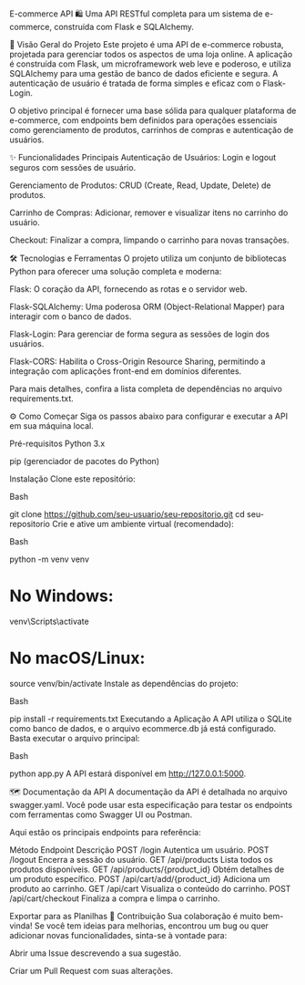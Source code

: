 E-commerce API 🛍️
Uma API RESTful completa para um sistema de e-commerce, construída com Flask e SQLAlchemy.

🚀 Visão Geral do Projeto
Este projeto é uma API de e-commerce robusta, projetada para gerenciar todos os aspectos de uma loja online. A aplicação é construída com Flask, um microframework web leve e poderoso, e utiliza SQLAlchemy para uma gestão de banco de dados eficiente e segura. A autenticação de usuário é tratada de forma simples e eficaz com o Flask-Login.

O objetivo principal é fornecer uma base sólida para qualquer plataforma de e-commerce, com endpoints bem definidos para operações essenciais como gerenciamento de produtos, carrinhos de compras e autenticação de usuários.

✨ Funcionalidades Principais
Autenticação de Usuários: Login e logout seguros com sessões de usuário.

Gerenciamento de Produtos: CRUD (Create, Read, Update, Delete) de produtos.

Carrinho de Compras: Adicionar, remover e visualizar itens no carrinho do usuário.

Checkout: Finalizar a compra, limpando o carrinho para novas transações.

🛠️ Tecnologias e Ferramentas
O projeto utiliza um conjunto de bibliotecas Python para oferecer uma solução completa e moderna:

Flask: O coração da API, fornecendo as rotas e o servidor web.

Flask-SQLAlchemy: Uma poderosa ORM (Object-Relational Mapper) para interagir com o banco de dados.

Flask-Login: Para gerenciar de forma segura as sessões de login dos usuários.

Flask-CORS: Habilita o Cross-Origin Resource Sharing, permitindo a integração com aplicações front-end em domínios diferentes.

Para mais detalhes, confira a lista completa de dependências no arquivo requirements.txt.

⚙️ Como Começar
Siga os passos abaixo para configurar e executar a API em sua máquina local.

Pré-requisitos
Python 3.x

pip (gerenciador de pacotes do Python)

Instalação
Clone este repositório:

Bash

git clone https://github.com/seu-usuario/seu-repositorio.git
cd seu-repositorio
Crie e ative um ambiente virtual (recomendado):

Bash

python -m venv venv
# No Windows:
venv\Scripts\activate
# No macOS/Linux:
source venv/bin/activate
Instale as dependências do projeto:

Bash

pip install -r requirements.txt
Executando a Aplicação
A API utiliza o SQLite como banco de dados, e o arquivo ecommerce.db já está configurado. Basta executar o arquivo principal:

Bash

python app.py
A API estará disponível em http://127.0.0.1:5000.

🗺️ Documentação da API
A documentação da API é detalhada no arquivo swagger.yaml. Você pode usar esta especificação para testar os endpoints com ferramentas como Swagger UI ou Postman.

Aqui estão os principais endpoints para referência:

Método	Endpoint	Descrição
POST	/login	Autentica um usuário.
POST	/logout	Encerra a sessão do usuário.
GET	/api/products	Lista todos os produtos disponíveis.
GET	/api/products/{product_id}	Obtém detalhes de um produto específico.
POST	/api/cart/add/{product_id}	Adiciona um produto ao carrinho.
GET	/api/cart	Visualiza o conteúdo do carrinho.
POST	/api/cart/checkout	Finaliza a compra e limpa o carrinho.

Exportar para as Planilhas
🤝 Contribuição
Sua colaboração é muito bem-vinda! Se você tem ideias para melhorias, encontrou um bug ou quer adicionar novas funcionalidades, sinta-se à vontade para:

Abrir uma Issue descrevendo a sua sugestão.

Criar um Pull Request com suas alterações.
